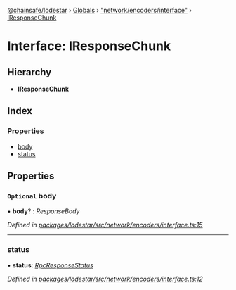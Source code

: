 [@chainsafe/lodestar](../README.md) › [Globals](../globals.md) › ["network/encoders/interface"](../modules/_network_encoders_interface_.md) › [IResponseChunk](_network_encoders_interface_.iresponsechunk.md)

# Interface: IResponseChunk

## Hierarchy

* **IResponseChunk**

## Index

### Properties

* [body](_network_encoders_interface_.iresponsechunk.md#optional-body)
* [status](_network_encoders_interface_.iresponsechunk.md#status)

## Properties

### `Optional` body

• **body**? : *ResponseBody*

*Defined in [packages/lodestar/src/network/encoders/interface.ts:15](https://github.com/ChainSafe/lodestar/blob/6d8273318/packages/lodestar/src/network/encoders/interface.ts#L15)*

___

###  status

• **status**: *[RpcResponseStatus](../enums/_constants_network_.rpcresponsestatus.md)*

*Defined in [packages/lodestar/src/network/encoders/interface.ts:12](https://github.com/ChainSafe/lodestar/blob/6d8273318/packages/lodestar/src/network/encoders/interface.ts#L12)*
